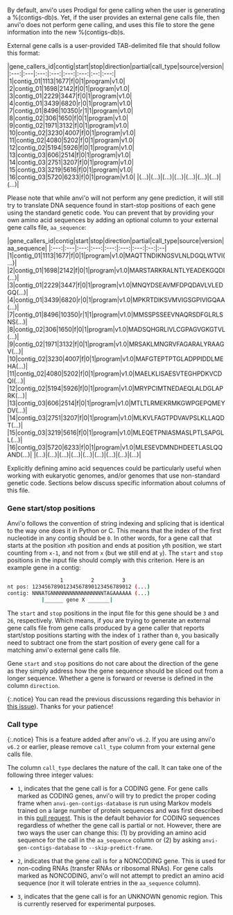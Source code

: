 By default, anvi'o uses Prodigal for gene calling when the user is generating a %(contigs-db)s. Yet, if the user provides an external gene calls file, then anvi'o does not perform gene calling, and uses this file to store the gene information into the new %(contigs-db)s.

External gene calls is a user-provided TAB-delimited file that should follow this format:

|gene_callers_id|contig|start|stop|direction|partial|call_type|source|version|
|:---:|:---|:---:|:---:|:---:|:---:|:--:|:---:|
|1|contig_01|1113|1677|f|0|1|program|v1.0|
|2|contig_01|1698|2142|f|0|1|program|v1.0|
|3|contig_01|2229|3447|f|0|1|program|v1.0|
|4|contig_01|3439|6820|r|0|1|program|v1.0|
|7|contig_01|8496|10350|r|1|1|program|v1.0|
|8|contig_02|306|1650|f|0|1|program|v1.0|
|9|contig_02|1971|3132|f|0|1|program|v1.0|
|10|contig_02|3230|4007|f|0|1|program|v1.0|
|11|contig_02|4080|5202|f|0|1|program|v1.0|
|12|contig_02|5194|5926|f|0|1|program|v1.0|
|13|contig_03|606|2514|f|0|1|program|v1.0|
|14|contig_03|2751|3207|f|0|1|program|v1.0|
|15|contig_03|3219|5616|f|0|1|program|v1.0|
|16|contig_03|5720|6233|f|0|1|program|v1.0|
|(...)|(...)|(...)|(...)|(...)|(...)|(...)|(...)|

Please note that while anvi'o will not perform any gene prediction, it will still try to translate DNA sequence found in start-stop positions of each gene using the standard genetic code. You can prevent that by providing your own amino acid sequences by adding an optional column to your external gene calls file, `aa_sequence`:

|gene_callers_id|contig|start|stop|direction|partial|call_type|source|version|aa_sequence|
|:---:|:---|:---:|:---:|:---:|:---:|:---:|:--:|:--|
|1|contig_01|1113|1677|f|0|1|program|v1.0|MAQTTNDIKNGSVLNLDGQLWTVI(...)|
|2|contig_01|1698|2142|f|0|1|program|v1.0|MARSTARKRALNTLYEADEKGQDI(...)|
|3|contig_01|2229|3447|f|0|1|program|v1.0|MNQYDSEAVMFDPQDAVLVLEDGQ(...)|
|4|contig_01|3439|6820|r|0|1|program|v1.0|MPKRTDIKSVMVIGSGPIVIGQAA(...)|
|7|contig_01|8496|10350|r|1|1|program|v1.0|MMSSPSSEEVNAQRSDFGLRLSNS(...)|
|8|contig_02|306|1650|f|0|1|program|v1.0|MADSQHGRLIVLCGPAGVGKGTVL(...)|
|9|contig_02|1971|3132|f|0|1|program|v1.0|MRSAKLMNGRVFAGARALYRAAGV(...)|
|10|contig_02|3230|4007|f|0|1|program|v1.0|MAFGTEPTPTGLADPPIDDLMEHA(...)|
|11|contig_02|4080|5202|f|0|1|program|v1.0|MAELKLISAESVTEGHPDKVCDQI(...)|
|12|contig_02|5194|5926|f|0|1|program|v1.0|MRYPCIMTNEDAEQLALDGLAPRK(...)|
|13|contig_03|606|2514|f|0|1|program|v1.0|MTLTLRMEKRMKGWPGEPQMEYDV(...)|
|14|contig_03|2751|3207|f|0|1|program|v1.0|MLKVLFAGTPDVAVPSLKLLAQDT(...)|
|15|contig_03|3219|5616|f|0|1|program|v1.0|MLEQETPNIASMASLPTLSAPGLL(...)|
|16|contig_03|5720|6233|f|0|1|program|v1.0|MLESEVDMNDHDEETLASLQQAND(...)|
|(...)|(...)|(...)|(...)|(...)|(...)|(...)|(...)|(...)|

Explicitly defining amino acid sequences could be particularly useful when working with eukaryotic genomes, and/or genomes that use non-standard genetic code. Sections below discuss specific information about columns of this file.

### Gene start/stop positions

Anvi'o follows the convention of string indexing and splicing that is identical to the way one does it in Python or C. This means that the index of the first nucleotide in any contig should be `0`. In other words, for a gene call that starts at the position `x`th position and ends at position `y`th position, we start counting from `x-1`, and not from `x` (but we still end at `y`). The `start` and `stop` positions in the input file should comply with this criterion. Here is an example gene in a contig:

``` bash
                 1         2         3
nt pos: 12345678901234567890123456789012 (...)
contig: NNNATGNNNNNNNNNNNNNNNNNTAGAAAAAA (...)
           |______ gene X _______|
```

The `start` and `stop` positions in the input file for this gene should be `3` and `26`, respectively. Which means, if you are trying to generate an external gene calls file from gene calls produced by a gene caller that reports start/stop positions starting with the index of `1` rather than `0`, you basically need to subtract one from the start position of every gene call for a matching anvi'o external gene calls file.

Gene `start` and `stop` positions do not care about the direction of the gene as they simply address how the gene sequence should be sliced out from a longer sequence. Whether a gene is forward or reverse is defined in the column `direction`.

{:.notice}
You can read the previous discussions regarding this behavior in [this issue](https://github.com/meren/anvio/issues/374)). Thanks for your patience!

### Call type

{:.notice}
This is a feature added after anvi'o `v6.2`. If you are using anvi'o `v6.2` or earlier, please remove `call_type` column from your external gene calls file.

The column `call_type` declares the nature of the call. It can take one of the following three integer values:

* `1`, indicates that the gene call is for a CODING gene. For gene calls marked as CODING genes, anvi'o will try to predict the proper coding frame when `anvi-gen-contigs-database` is run using Markov models trained on a large number of protein sequences and was first described in this [pull request](https://github.com/merenlab/anvio/pull/1428). This is the default behavior for CODING sequences regardless of whether the gene call is partial or not. However, there are two ways the user can change this: (1) by providing an amino acid sequence for the call in the `aa_sequence` column or (2) by asking `anvi-gen-contigs-database` to `--skip-predict-frame`.

* `2`, indicates that the gene call is for a NONCODING gene. This is used for non-coding RNAs (transfer RNAs or ribosomal RNAs). For gene calls marked as NONCODING, anvi'o will not attempt to predict an amino acid sequence (nor it will tolerate entries in the `aa_sequence` column).

* `3`, indicates that the gene call is for an UNKNOWN genomic region. This is currently reserved for experimental purposes.

